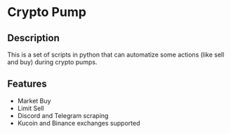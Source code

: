 # Crypto Pump
## Description
This is a set of scripts in python that can automatize some actions (like sell and buy) during crypto pumps.

## Features
- Market Buy
- Limit Sell
- Discord and Telegram scraping
- Kucoin and Binance exchanges supported